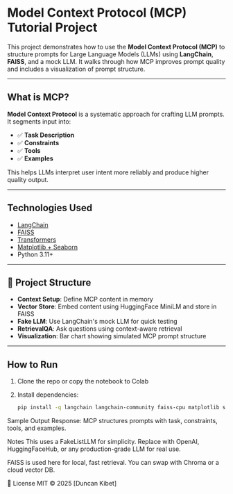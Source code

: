 #  Model Context Protocol (MCP) Tutorial Project

This project demonstrates how to use the **Model Context Protocol (MCP)** to structure prompts for Large Language Models (LLMs) using **LangChain**, **FAISS**, and a mock LLM. It walks through how MCP improves prompt quality and includes a visualization of prompt structure.

---

## What is MCP?

**Model Context Protocol** is a systematic approach for crafting LLM prompts. It segments input into:
- ✅ **Task Description**
- ✅ **Constraints**
- ✅ **Tools**
- ✅ **Examples**

This helps LLMs interpret user intent more reliably and produce higher quality output.

---

## Technologies Used

- [LangChain](https://github.com/langchain-ai/langchain)
- [FAISS](https://github.com/facebookresearch/faiss)
- [Transformers](https://huggingface.co/docs/transformers)
- [Matplotlib + Seaborn](https://seaborn.pydata.org/)
- Python 3.11+

---

## 📂 Project Structure

- **Context Setup**: Define MCP content in memory
- **Vector Store**: Embed content using HuggingFace MiniLM and store in FAISS
- **Fake LLM**: Use LangChain's mock LLM for quick testing
- **RetrievalQA**: Ask questions using context-aware retrieval
- **Visualization**: Bar chart showing simulated MCP prompt structure

---

## How to Run

1. Clone the repo or copy the notebook to Colab
2. Install dependencies:

   ```bash
   pip install -q langchain langchain-community faiss-cpu matplotlib seaborn


Sample Output
Response: MCP structures prompts with task, constraints, tools, and examples.

Notes
This uses a FakeListLLM for simplicity. Replace with OpenAI, HuggingFaceHub, or any production-grade LLM for real use.

FAISS is used here for local, fast retrieval. You can swap with Chroma or a cloud vector DB.

📄 License
MIT © 2025 [Duncan Kibet]

